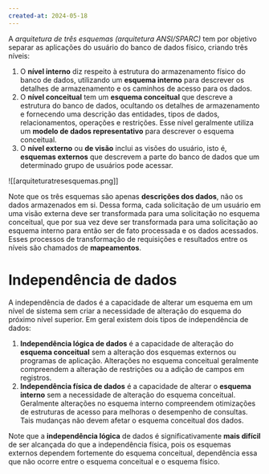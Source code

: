 ```yaml
---
created-at: 2024-05-18
---
```


A *arquitetura de três esquemas (arquitetura ANSI/SPARC)* tem por objetivo separar as aplicações do usuário do banco de dados físico, criando três níveis:

1.  O **nível interno** diz respeito à estrutura do armazenamento físico do banco de dados, utilizando um **esquema interno** para descrever os detalhes de armazenamento e os caminhos de acesso para os dados.
2.  O **nível conceitual** tem um **esquema conceitual** que descreve a estrutura do banco de dados, ocultando os detalhes de armazenamento e fornecendo uma descrição das entidades, tipos de dados, relacionamentos, operações e restrições. Esse nível geralmente utiliza um **modelo de dados representativo** para descrever o esquema conceitual.
3.  O **nível externo** ou **de visão** inclui as visões do usuário, isto é, **esquemas externos** que descrevem a parte do banco de dados que um determinado grupo de usuários pode acessar.

![[arquiteturatresesquemas.png]]

Note que os três esquemas são apenas **descrições dos dados**, não os dados armazenados em si. Dessa forma, cada solicitação de um usuário em uma visão externa deve ser transformada para uma solicitação no esquema conceitual, que por sua vez deve ser transformada para uma solicitação ao esquema interno para então ser de fato processada e os dados acessados. Esses processos de transformação de requisições e resultados entre os níveis são chamados de **mapeamentos**.

# Independência de dados

A independência de dados é a capacidade de alterar um esquema em um nível de sistema sem criar a necessidade de alteração do esquema do próximo nível superior. Em geral existem dois tipos de independência de dados:

1.  **Independência lógica de dados** é a capacidade de alteração do **esquema conceitual** sem a alteração dos esquemas externos ou programas de aplicação. Alterações no esquema conceitual geralmente compreendem a alteração de restrições ou a adição de campos em registros.
2.  **Independência física de dados** é a capacidade de alterar o **esquema interno** sem a necessidade de alteração do esquema conceitual. Geralmente alterações no esquema interno compreendem otimizações de estruturas de acesso para melhoras o desempenho de consultas. Tais mudanças não devem afetar o esquema conceitual dos dados.

Note que a **independência lógica** de dados é significativamente **mais difícil** de ser alcançada do que a independência física, pois os esquemas externos dependem fortemente do esquema conceitual, dependência essa que não ocorre entre o esquema conceitual e o esquema físico.